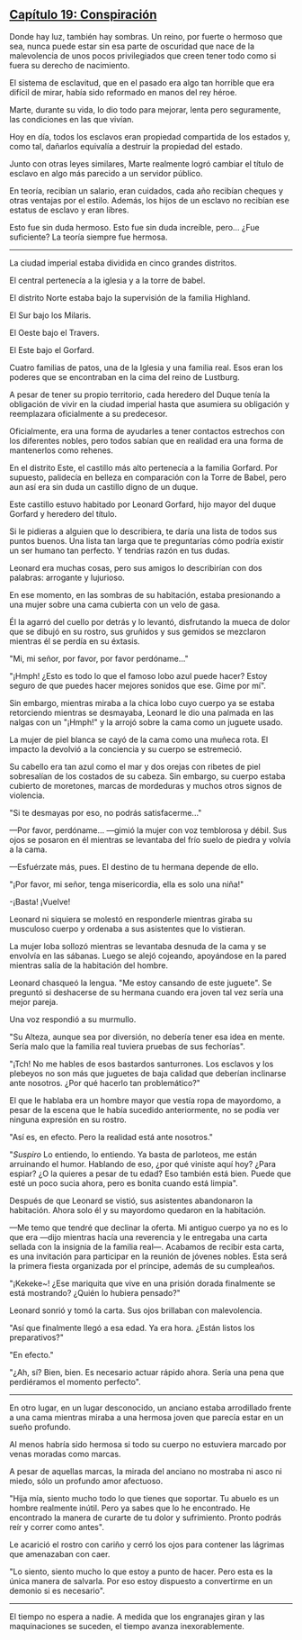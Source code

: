 
## [Capítulo 19: Conspiración](https://novelnext.dramanovels.io/nc/son-of-the-hero-king/chapter-19-conspiracy "Capítulo 19: Conspiración")


Donde hay luz, también hay sombras. Un reino, por fuerte o hermoso que sea, nunca puede estar sin esa parte de oscuridad que nace de la malevolencia de unos pocos privilegiados que creen tener todo como si fuera su derecho de nacimiento. 

El sistema de esclavitud, que en el pasado era algo tan horrible que era difícil de mirar, había sido reformado en manos del rey héroe. 

Marte, durante su vida, lo dio todo para mejorar, lenta pero seguramente, las condiciones en las que vivían. 

Hoy en día, todos los esclavos eran propiedad compartida de los estados y, como tal, dañarlos equivalía a destruir la propiedad del estado. 

Junto con otras leyes similares, Marte realmente logró cambiar el título de esclavo en algo más parecido a un servidor público. 

En teoría, recibían un salario, eran cuidados, cada año recibían cheques y otras ventajas por el estilo. Además, los hijos de un esclavo no recibían ese estatus de esclavo y eran libres. 

Esto fue sin duda hermoso. Esto fue sin duda increíble, pero… ¿Fue suficiente? La teoría siempre fue hermosa. 

-----

La ciudad imperial estaba dividida en cinco grandes distritos. 

El central pertenecía a la iglesia y a la torre de babel. 

El distrito Norte estaba bajo la supervisión de la familia Highland. 

El Sur bajo los Milaris. 

El Oeste bajo el Travers. 

El Este bajo el Gorfard. 

Cuatro familias de patos, una de la Iglesia y una familia real. Esos eran los poderes que se encontraban en la cima del reino de Lustburg. 

A pesar de tener su propio territorio, cada heredero del Duque tenía la obligación de vivir en la ciudad imperial hasta que asumiera su obligación y reemplazara oficialmente a su predecesor. 

Oficialmente, era una forma de ayudarles a tener contactos estrechos con los diferentes nobles, pero todos sabían que en realidad era una forma de mantenerlos como rehenes. 

En el distrito Este, el castillo más alto pertenecía a la familia Gorfard. Por supuesto, palidecía en belleza en comparación con la Torre de Babel, pero aun así era sin duda un castillo digno de un duque. 

Este castillo estuvo habitado por Leonard Gorfard, hijo mayor del duque Gorfard y heredero del título.

Si le pidieras a alguien que lo describiera, te daría una lista de todos sus puntos buenos. Una lista tan larga que te preguntarías cómo podría existir un ser humano tan perfecto. Y tendrías razón en tus dudas. 

Leonard era muchas cosas, pero sus amigos lo describirían con dos palabras: arrogante y lujurioso. 

En ese momento, en las sombras de su habitación, estaba presionando a una mujer sobre una cama cubierta con un velo de gasa.

Él la agarró del cuello por detrás y lo levantó, disfrutando la mueca de dolor que se dibujó en su rostro, sus gruñidos y sus gemidos se mezclaron mientras él se perdía en su éxtasis.

"Mi, mi señor, por favor, por favor perdóname..."

"¡Hmph! ¿Esto es todo lo que el famoso lobo azul puede hacer? Estoy seguro de que puedes hacer mejores sonidos que ese. Gime por mí".

Sin embargo, mientras miraba a la chica lobo cuyo cuerpo ya se estaba retorciendo mientras se desmayaba, Leonard le dio una palmada en las nalgas con un "¡Hmph!" y la arrojó sobre la cama como un juguete usado.

La mujer de piel blanca se cayó de la cama como una muñeca rota. El impacto la devolvió a la conciencia y su cuerpo se estremeció.

Su cabello era tan azul como el mar y dos orejas con ribetes de piel sobresalían de los costados de su cabeza. Sin embargo, su cuerpo estaba cubierto de moretones, marcas de mordeduras y muchos otros signos de violencia.

"Si te desmayas por eso, no podrás satisfacerme..."

—Por favor, perdóname… —gimió la mujer con voz temblorosa y débil. Sus ojos se posaron en él mientras se levantaba del frío suelo de piedra y volvía a la cama.

—Esfuérzate más, pues. El destino de tu hermana depende de ello.

"¡Por favor, mi señor, tenga misericordia, ella es solo una niña!"

-¡Basta! ¡Vuelve!

Leonard ni siquiera se molestó en responderle mientras giraba su musculoso cuerpo y ordenaba a sus asistentes que lo vistieran.

La mujer loba sollozó mientras se levantaba desnuda de la cama y se envolvía en las sábanas. Luego se alejó cojeando, apoyándose en la pared mientras salía de la habitación del hombre.

Leonard chasqueó la lengua. "Me estoy cansando de este juguete". Se preguntó si deshacerse de su hermana cuando era joven tal vez sería una mejor pareja. 

Una voz respondió a su murmullo. 

"Su Alteza, aunque sea por diversión, no debería tener esa idea en mente. Sería malo que la familia real tuviera pruebas de sus fechorías".

"¡Tch! No me hables de esos bastardos santurrones. Los esclavos y los plebeyos no son más que juguetes de baja calidad que deberían inclinarse ante nosotros. ¿Por qué hacerlo tan problemático?" 

El que le hablaba era un hombre mayor que vestía ropa de mayordomo, a pesar de la escena que le había sucedido anteriormente, no se podía ver ninguna expresión en su rostro. 

"Así es, en efecto. Pero la realidad está ante nosotros."

"*Suspiro* Lo entiendo, lo entiendo. Ya basta de parloteos, me están arruinando el humor. Hablando de eso, ¿por qué viniste aquí hoy? ¿Para espiar? ¿O la quieres a pesar de tu edad? Eso también está bien. Puede que esté un poco sucia ahora, pero es bonita cuando está limpia".

Después de que Leonard se vistió, sus asistentes abandonaron la habitación. Ahora solo él y su mayordomo quedaron en la habitación.

—Me temo que tendré que declinar la oferta. Mi antiguo cuerpo ya no es lo que era —dijo mientras hacía una reverencia y le entregaba una carta sellada con la insignia de la familia real—. Acabamos de recibir esta carta, es una invitación para participar en la reunión de jóvenes nobles. Esta será la primera fiesta organizada por el príncipe, además de su cumpleaños.

"¡Kekeke~! ¿Ese mariquita que vive en una prisión dorada finalmente se está mostrando? ¿Quién lo hubiera pensado?"

Leonard sonrió y tomó la carta. Sus ojos brillaban con malevolencia. 

"Así que finalmente llegó a esa edad. Ya era hora. ¿Están listos los preparativos?" 

"En efecto."

"¿Ah, sí? Bien, bien. Es necesario actuar rápido ahora. Sería una pena que perdiéramos el momento perfecto".

----

En otro lugar, en un lugar desconocido, un anciano estaba arrodillado frente a una cama mientras miraba a una hermosa joven que parecía estar en un sueño profundo. 

Al menos habría sido hermosa si todo su cuerpo no estuviera marcado por venas moradas como marcas. 

A pesar de aquellas marcas, la mirada del anciano no mostraba ni asco ni miedo, sólo un profundo amor afectuoso. 

"Hija mía, siento mucho todo lo que tienes que soportar. Tu abuelo es un hombre realmente inútil. Pero ya sabes que lo he encontrado. He encontrado la manera de curarte de tu dolor y sufrimiento. Pronto podrás reír y correr como antes".

Le acarició el rostro con cariño y cerró los ojos para contener las lágrimas que amenazaban con caer. 

"Lo siento, siento mucho lo que estoy a punto de hacer. Pero esta es la única manera de salvarla. Por eso estoy dispuesto a convertirme en un demonio si es necesario".

----

El tiempo no espera a nadie. A medida que los engranajes giran y las maquinaciones se suceden, el tiempo avanza inexorablemente.
